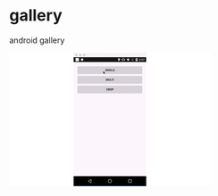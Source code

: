 # gallery
android gallery 

![](https://github.com/candRabbit/gallery/blob/master/screenshot/gallery.gif)
